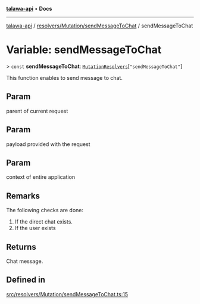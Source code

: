 [**talawa-api**](../../../../README.md) • **Docs**

***

[talawa-api](../../../../modules.md) / [resolvers/Mutation/sendMessageToChat](../README.md) / sendMessageToChat

# Variable: sendMessageToChat

\> `const` **sendMessageToChat**: [`MutationResolvers`](../../../../types/generatedGraphQLTypes/type-aliases/MutationResolvers.md)\[`"sendMessageToChat"`\]

This function enables to send message to chat.

## Param

parent of current request

## Param

payload provided with the request

## Param

context of entire application

## Remarks

The following checks are done:
1. If the direct chat exists.
2. If the user exists

## Returns

Chat message.

## Defined in

[src/resolvers/Mutation/sendMessageToChat.ts:15](https://github.com/PalisadoesFoundation/talawa-api/blob/f4877b986932181336f42a7336754de05976cd97/src/resolvers/Mutation/sendMessageToChat.ts#L15)
